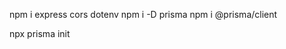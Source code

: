 <!-- package -->
npm i express cors dotenv
npm i -D prisma
npm i @prisma/client

<!-- initialize prisma -->
npx prisma init